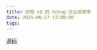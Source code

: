 ```yaml
---
title: 使用 v8 的 debug 协议搞事情
date: 2015-06-27 13:00:00
tags:
---
```


[源码](https://github.com/longtian/interference_demo)

